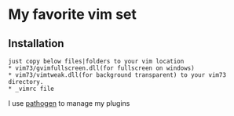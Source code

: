# My favorite vim set
## Installation
	just copy below files|folders to your vim location
	* vim73/gvimfullscreen.dll(for fullscreen on windows)
	* vim73/vimtweak.dll(for background transparent) to your vim73 directory.
	* _vimrc file
 I use [pathogen](https://github.com/tpope/vim-pathogen.git) to manage my plugins